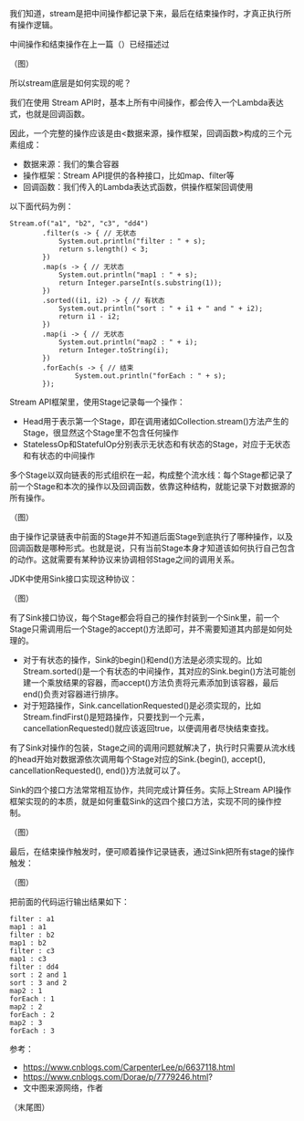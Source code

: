 我们知道，stream是把中间操作都记录下来，最后在结束操作时，才真正执行所有操作逻辑。

中间操作和结束操作在上一篇（）已经描述过

（图）


所以stream底层是如何实现的呢？

我们在使用 Stream API时，基本上所有中间操作，都会传入一个Lambda表达式，也就是回调函数。

因此，一个完整的操作应该是由<数据来源，操作框架，回调函数>构成的三个元素组成：

- 数据来源：我们的集合容器
- 操作框架：Stream API提供的各种接口，比如map、filter等
- 回调函数：我们传入的Lambda表达式函数，供操作框架回调使用

以下面代码为例：


```
Stream.of("a1", "b2", "c3", "dd4")
        .filter(s -> { // 无状态
            System.out.println("filter : " + s);
            return s.length() < 3;
        })
        .map(s -> { // 无状态
            System.out.println("map1 : " + s);
            return Integer.parseInt(s.substring(1));
        })
        .sorted((i1, i2) -> { // 有状态
            System.out.println("sort : " + i1 + " and " + i2);
            return i1 - i2;
        })
        .map(i -> { // 无状态
            System.out.println("map2 : " + i);
            return Integer.toString(i);
        })
        .forEach(s -> { // 结束
                System.out.println("forEach : " + s);
        });
```

Stream API框架里，使用Stage记录每一个操作：

- Head用于表示第一个Stage，即在调用诸如Collection.stream()方法产生的Stage，很显然这个Stage里不包含任何操作
- StatelessOp和StatefulOp分别表示无状态和有状态的Stage，对应于无状态和有状态的中间操作

多个Stage以双向链表的形式组织在一起，构成整个流水线：每个Stage都记录了前一个Stage和本次的操作以及回调函数，依靠这种结构，就能记录下对数据源的所有操作。

（图）

由于操作记录链表中前面的Stage并不知道后面Stage到底执行了哪种操作，以及回调函数是哪种形式。也就是说，只有当前Stage本身才知道该如何执行自己包含的动作。这就需要有某种协议来协调相邻Stage之间的调用关系。

JDK中使用Sink接口实现这种协议：

（图）

有了Sink接口协议，每个Stage都会将自己的操作封装到一个Sink里，前一个Stage只需调用后一个Stage的accept()方法即可，并不需要知道其内部是如何处理的。

- 对于有状态的操作，Sink的begin()和end()方法是必须实现的。比如Stream.sorted()是一个有状态的中间操作，其对应的Sink.begin()方法可能创建一个乘放结果的容器，而accept()方法负责将元素添加到该容器，最后end()负责对容器进行排序。
- 对于短路操作，Sink.cancellationRequested()是必须实现的，比如Stream.findFirst()是短路操作，只要找到一个元素，cancellationRequested()就应该返回true，以便调用者尽快结束查找。

有了Sink对操作的包装，Stage之间的调用问题就解决了，执行时只需要从流水线的head开始对数据源依次调用每个Stage对应的Sink.{begin(), accept(), cancellationRequested(), end()}方法就可以了。

Sink的四个接口方法常常相互协作，共同完成计算任务。实际上Stream API操作框架实现的的本质，就是如何重载Sink的这四个接口方法，实现不同的操作控制。

（图）


最后，在结束操作触发时，便可顺着操作记录链表，通过Sink把所有stage的操作触发：

（图）

把前面的代码运行输出结果如下：

```
filter : a1
map1 : a1
filter : b2
map1 : b2
filter : c3
map1 : c3
filter : dd4
sort : 2 and 1
sort : 3 and 2
map2 : 1
forEach : 1
map2 : 2
forEach : 2
map2 : 3
forEach : 3
```


参考：

- https://www.cnblogs.com/CarpenterLee/p/6637118.html
- https://www.cnblogs.com/Dorae/p/7779246.html?
- 文中图来源网络，作者

（末尾图）


